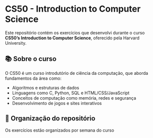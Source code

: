 # CS50 - Introduction to Computer Science

Este repositório contém os exercícios que desenvolvi durante o curso **CS50’s Introduction to Computer Science**, oferecido pela Harvard University.

## 📚 Sobre o curso

O CS50 é um curso introdutório de ciência da computação, que aborda fundamentos da área como:

- Algoritmos e estruturas de dados
- Linguagens como C, Python, SQL e HTML/CSS/JavaScript
- Conceitos de computação como memória, redes e segurança
- Desenvolvimento de jogos e sites interativos

## 📁 Organização do repositório

Os exercícios estão organizados por semana do curso

